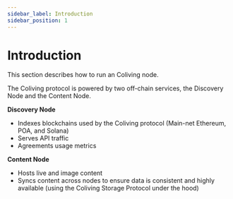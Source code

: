 ```yaml
---
sidebar_label: Introduction
sidebar_position: 1
---
```


# Introduction

This section describes how to run an Coliving node.

The Coliving protocol is powered by two off-chain services, the Discovery Node and the Content Node.

**Discovery Node**

* Indexes blockchains used by the Coliving protocol \(Main-net Ethereum, POA, and Solana\)
* Serves API traffic
* Agreements usage metrics

**Content Node**

* Hosts live and image content
* Syncs content across nodes to ensure data is consistent and highly available \(using the Coliving Storage Protocol under the hood\)
